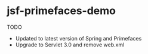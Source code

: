jsf-primefaces-demo
===================

TODO
* Updated to latest version of Spring and Primefaces
* Upgrade to Servlet 3.0 and remove web.xml